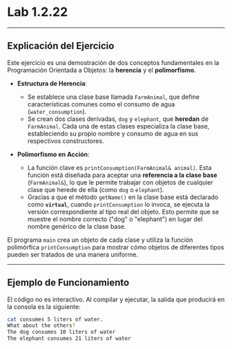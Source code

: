 # Lab 1.2.22

-----

## Explicación del Ejercicio 

Este ejercicio es una demostración de dos conceptos fundamentales en la Programación Orientada a Objetos: la **herencia** y el **polimorfismo**.

  * **Estructura de Herencia**:

      * Se establece una clase base llamada `FarmAnimal`, que define características comunes como el consumo de agua (`water_consumption`).
      * Se crean dos clases derivadas, `dog` y `elephant`, que **heredan** de `FarmAnimal`. Cada una de estas clases especializa la clase base, estableciendo su propio nombre y consumo de agua en sus respectivos constructores.

  * **Polimorfismo en Acción**:

      * La función clave es `printConsumption(FarmAnimal& animal)`. Esta función está diseñada para aceptar una **referencia a la clase base** (`FarmAnimal&`), lo que le permite trabajar con objetos de cualquier clase que herede de ella (como `dog` o `elephant`).
      * Gracias a que el método `getName()` en la clase base está declarado como **`virtual`**, cuando `printConsumption` lo invoca, se ejecuta la versión correspondiente al tipo real del objeto. Esto permite que se muestre el nombre correcto ("dog" o "elephant") en lugar del nombre genérico de la clase base.

El programa `main` crea un objeto de cada clase y utiliza la función polimórfica `printConsumption` para mostrar cómo objetos de diferentes tipos pueden ser tratados de una manera uniforme.

-----

## Ejemplo de Funcionamiento 

El código no es interactivo. Al compilar y ejecutar, la salida que producirá en la consola es la siguiente:

```bash
cat consumes 5 liters of water.
What about the others?
The dog consumes 10 liters of water
The elephant consumes 21 liters of water
```
